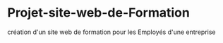 # Projet-site-web-de-Formation
création d'un site web de formation pour les Employés d'une entreprise 
